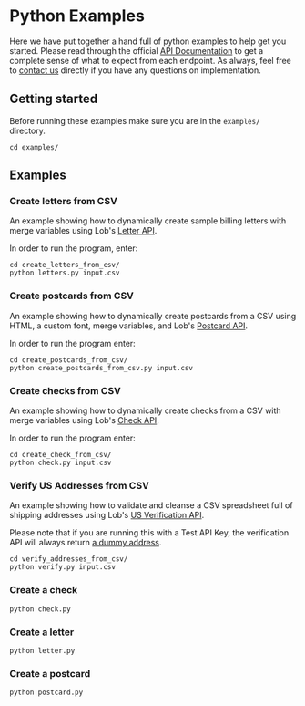 # Python Examples

Here we have put together a hand full of python examples to help get you started. Please read through the official [API Documentation](../README.md#api-documentation) to get a complete sense of what to expect from each endpoint. As always, feel free to [contact us](https://lob.com/support) directly if you have any questions on implementation.

## Getting started
Before running these examples make sure you are in the `examples/` directory.
```
cd examples/
```

## Examples

### Create letters from CSV

An example showing how to dynamically create sample billing letters with merge variables using Lob's [Letter API](https://lob.com/services/letters).

In order to run the program, enter:

```
cd create_letters_from_csv/
python letters.py input.csv
```

### Create postcards from CSV

An example showing how to dynamically create postcards from a CSV using HTML, a custom font, merge variables, and Lob's [Postcard API](https://lob.com/services/postcards).

In order to run the program enter:

```
cd create_postcards_from_csv/
python create_postcards_from_csv.py input.csv
```

### Create checks from CSV

An example showing how to dynamically create checks from a CSV with merge variables using Lob's [Check API](https://lob.com/services/checks).

In order to run the program enter:

```
cd create_check_from_csv/
python check.py input.csv
```

### Verify US Addresses from CSV

An example showing how to validate and cleanse a CSV spreadsheet full of shipping addresses using Lob's [US Verification API](https://lob.com/services/verifications).

Please note that if you are running this with a Test API Key, the verification API will always return [a dummy address](https://lob.com/docs#us_verifications_create).

```
cd verify_addresses_from_csv/
python verify.py input.csv
```

### Create a check
```
python check.py
```

### Create a letter
```
python letter.py
```

### Create a postcard
```
python postcard.py
```
